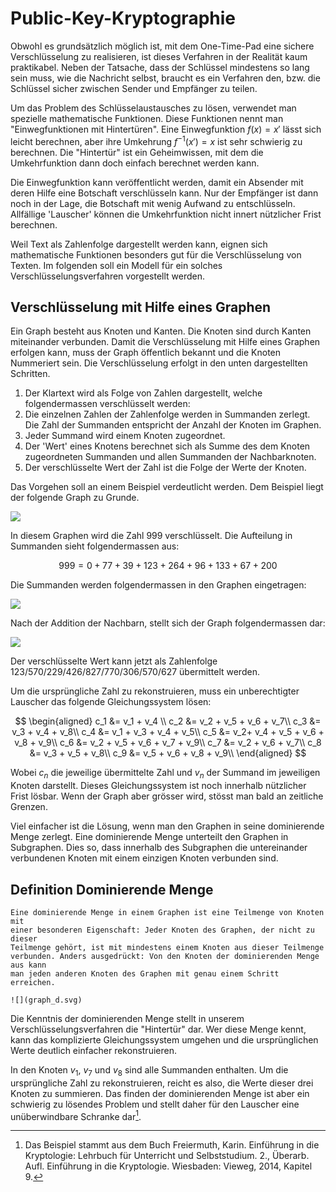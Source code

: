 # Public-Key-Kryptographie

Obwohl es grundsätzlich möglich ist, mit dem One-Time-Pad eine sichere
Verschlüsselung zu realisieren, ist dieses Verfahren in der Realität kaum
praktikabel. Neben der Tatsache, dass der Schlüssel mindestens so lang sein
muss, wie die Nachricht selbst, braucht es ein Verfahren den, bzw. die Schlüssel
sicher zwischen Sender und Empfänger zu teilen.

Um das Problem des Schlüsselaustausches zu lösen, verwendet man spezielle
mathematische Funktionen. Diese Funktionen nennt man "Einwegfunktionen mit
Hintertüren". Eine Einwegfunktion $f(x) = x'$ lässt sich leicht berechnen, aber
ihre Umkehrung $f^{-1}(x') = x$ ist sehr schwierig zu berechnen. Die "Hintertür"
ist ein Geheimwissen, mit dem die Umkehrfunktion dann doch einfach berechnet
werden kann.

Die Einwegfunktion kann veröffentlicht werden, damit ein Absender mit deren
Hilfe eine Botschaft verschlüsseln kann. Nur der Empfänger ist dann noch in der
Lage, die Botschaft mit wenig Aufwand zu entschlüsseln. Allfällige 'Lauscher'
können die Umkehrfunktion nicht innert nützlicher Frist berechnen.

Weil Text als Zahlenfolge dargestellt werden kann, eignen sich mathematische
Funktionen besonders gut für die Verschlüsselung von Texten. Im folgenden soll
ein Modell für ein solches Verschlüsselungsverfahren vorgestellt werden.

## Verschlüsselung mit Hilfe eines Graphen

Ein Graph besteht aus Knoten und Kanten. Die Knoten sind durch Kanten
miteinander verbunden. Damit die Verschlüsselung mit Hilfe eines Graphen
erfolgen kann, muss der Graph öffentlich bekannt und die Knoten Nummeriert sein.
Die Verschlüsselung erfolgt in den unten dargestellten Schritten.

1. Der Klartext wird als Folge von Zahlen dargestellt, welche folgendermassen
   verschlüsselt werden:
2. Die einzelnen Zahlen der Zahlenfolge werden in Summanden zerlegt. Die Zahl
   der Summanden entspricht der Anzahl der Knoten im Graphen.
3. Jeder Summand wird einem Knoten zugeordnet.
4. Der 'Wert' eines Knotens berechnet sich als Summe des dem Knoten zugeordneten
   Summanden und allen Summanden der Nachbarknoten.
5. Der verschlüsselte Wert der Zahl ist die Folge der Werte der Knoten.

Das Vorgehen soll an einem Beispiel verdeutlicht werden. Dem Beispiel liegt der
folgende Graph zu Grunde.

![](graph0.svg)

In diesem Graphen wird die Zahl 999 verschlüsselt. Die Aufteilung in Summanden
sieht folgendermassen aus:

$$
999 = 0 + 77 + 39 + 123 + 264 + 96 + 133 + 67 + 200
$$

Die Summanden werden folgendermassen in den Graphen eingetragen:

![](graph1.svg)

Nach der Addition der Nachbarn, stellt sich der Graph folgendermassen dar:

![](graph2.svg)

Der verschlüsselte Wert kann jetzt als Zahlenfolge
123/570/229/426/827/770/306/570/627 übermittelt werden.

Um die ursprüngliche Zahl zu rekonstruieren, muss ein unberechtigter Lauscher
das folgende Gleichungssystem lösen:

$$
\begin{aligned}
c_1 &= v_1 + v_4 \\
c_2 &= v_2 + v_5 + v_6 + v_7\\
c_3 &= v_3 + v_4 + v_8\\
c_4 &= v_1 + v_3 + v_4 + v_5\\
c_5 &= v_2+ v_4 + v_5 + v_6 + v_8 + v_9\\
c_6 &= v_2 + v_5 + v_6 + v_7 + v_9\\
c_7 &= v_2 + v_6 + v_7\\
c_8 &= v_3 + v_5 + v_8\\
c_9 &= v_5 + v_6 + v_8 + v_9\\
\end{aligned}
$$

Wobei $c_n$ die jeweilige übermittelte Zahl und $v_n$ der Summand im jeweiligen
Knoten darstellt. Dieses Gleichungssystem ist noch innerhalb nützlicher Frist
lösbar. Wenn der Graph aber grösser wird, stösst man bald an zeitliche Grenzen.

Viel einfacher ist die Lösung, wenn man den Graphen in seine dominierende
Menge zerlegt. Eine dominierende Menge unterteilt den Graphen in Subgraphen.
Dies so, dass innerhalb des Subgraphen die untereinander verbundenen Knoten mit einem einzigen Knoten verbunden sind.

## Definition Dominierende Menge

```{toggle}
Eine dominierende Menge in einem Graphen ist eine Teilmenge von Knoten mit
einer besonderen Eigenschaft: Jeder Knoten des Graphen, der nicht zu dieser
Teilmenge gehört, ist mit mindestens einem Knoten aus dieser Teilmenge
verbunden. Anders ausgedrückt: Von den Knoten der dominierenden Menge aus kann
man jeden anderen Knoten des Graphen mit genau einem Schritt erreichen. 

![](graph_d.svg)
```

Die Kenntnis der dominierenden Menge stellt in unserem Verschlüsselungsverfahren
die "Hintertür" dar. Wer diese Menge kennt, kann das komplizierte
Gleichungssystem umgehen und die ursprünglichen Werte deutlich einfacher
rekonstruieren. 

In den Knoten $v_1$, $v_7$ und $v_8$ sind alle Summanden enthalten. Um die
ursprüngliche Zahl zu rekonstruieren, reicht es also, die Werte dieser drei
Knoten zu summieren. Das finden der dominierenden Menge ist aber ein schwierig
zu lösendes Problem und stellt daher für den Lauscher eine unüberwindbare
Schranke dar[^1].

[^1]: Das Beispiel stammt aus dem Buch Freiermuth, Karin. Einführung in die
    Kryptologie: Lehrbuch für Unterricht und Selbststudium. 2., Überarb. Aufl.
    Einführung in die Kryptologie. Wiesbaden: Vieweg, 2014, Kapitel 9.
